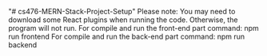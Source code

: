 "# cs476-MERN-Stack-Project-Setup" 
Please note: You may need to download some React plugins when running the code. Otherwise, the program will not run.
For compile and run the front-end part command: npm run frontend
For compile and run the back-end part command: npm run backend
